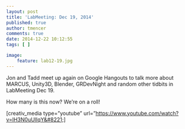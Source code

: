 ```yaml
---
layout: post
title: 'LabMeeting: Dec 19, 2014'
published: true
author: tmencer
comments: true
date: 2014-12-22 10:12:55
tags: [ ]

image:
    feature: lab12-19.jpg
---
```

Jon and Tadd meet up again on Google Hangouts to talk more about MARCUS, Unity3D, Blender, GRDevNight and random other tidbits in LabMeeting Dec 19.

How many is this now? We&#8217;re on a roll!

[creativ_media type=&#8221;youtube&#8221; url=&#8221;https://www.youtube.com/watch?v=lH3N0uUlIqY&#8221;]
